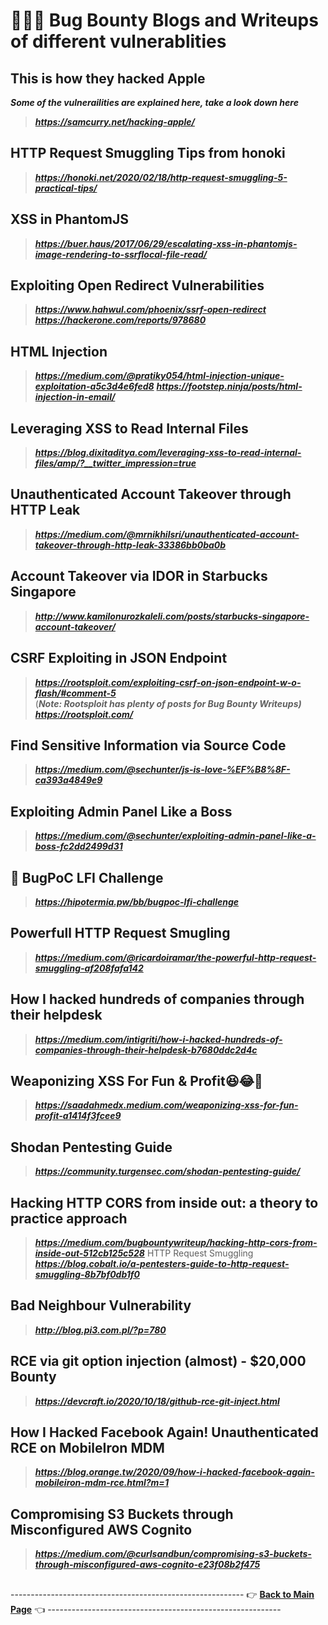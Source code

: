 # 👨🏻‍💻 Bug Bounty Blogs and Writeups of different vulnerablities
## This is how they hacked Apple
***Some of the vulnerailities are explained here, take a look down here***
> ***https://samcurry.net/hacking-apple/***
## HTTP Request Smuggling Tips from honoki
> ***https://honoki.net/2020/02/18/http-request-smuggling-5-practical-tips/***
## XSS in PhantomJS
> ***https://buer.haus/2017/06/29/escalating-xss-in-phantomjs-image-rendering-to-ssrflocal-file-read/***
## Exploiting Open Redirect Vulnerabilities
> ***https://www.hahwul.com/phoenix/ssrf-open-redirect***     
> ***https://hackerone.com/reports/978680***
## HTML Injection
> ***https://medium.com/@pratiky054/html-injection-unique-exploitation-a5c3d4e6fed8***
> ***https://footstep.ninja/posts/html-injection-in-email/***
## Leveraging XSS to Read Internal Files
> ***https://blog.dixitaditya.com/leveraging-xss-to-read-internal-files/amp/?__twitter_impression=true***
## Unauthenticated Account Takeover through HTTP Leak
> ***https://medium.com/@mrnikhilsri/unauthenticated-account-takeover-through-http-leak-33386bb0ba0b***
## Account Takeover via IDOR in Starbucks Singapore
> ***http://www.kamilonurozkaleli.com/posts/starbucks-singapore-account-takeover/***
## CSRF Exploiting in JSON Endpoint
> ***https://rootsploit.com/exploiting-csrf-on-json-endpoint-w-o-flash/#comment-5***      
(***Note: Rootsploit has plenty of posts for Bug Bounty Writeups)***      
> ***https://rootsploit.com/*** 
## Find Sensitive Information via Source Code
> ***https://medium.com/@sechunter/js-is-love-%EF%B8%8F-ca393a4849e9***
## Exploiting Admin Panel Like a Boss
> ***https://medium.com/@sechunter/exploiting-admin-panel-like-a-boss-fc2dd2499d31***
## 🐞 BugPoC LFI Challenge
> ***https://hipotermia.pw/bb/bugpoc-lfi-challenge***
## Powerfull HTTP Request Smugling
> ***https://medium.com/@ricardoiramar/the-powerful-http-request-smuggling-af208fafa142***
## How I hacked hundreds of companies through their helpdesk
> ***https://medium.com/intigriti/how-i-hacked-hundreds-of-companies-through-their-helpdesk-b7680ddc2d4c***
## Weaponizing XSS For Fun & Profit😆😂🤣
> ***https://saadahmedx.medium.com/weaponizing-xss-for-fun-profit-a1414f3fcee9***
## Shodan Pentesting Guide
> ***https://community.turgensec.com/shodan-pentesting-guide/***
## Hacking HTTP CORS from inside out: a theory to practice approach
> ***https://medium.com/bugbountywriteup/hacking-http-cors-from-inside-out-512cb125c528***
HTTP Request Smuggling
> ***https://blog.cobalt.io/a-pentesters-guide-to-http-request-smuggling-8b7bf0db1f0***
## Bad Neighbour Vulnerability
> ***http://blog.pi3.com.pl/?p=780***
## RCE via git option injection (almost) - $20,000 Bounty
> ***https://devcraft.io/2020/10/18/github-rce-git-inject.html***
## How I Hacked Facebook Again! Unauthenticated RCE on MobileIron MDM
> ***https://blog.orange.tw/2020/09/how-i-hacked-facebook-again-mobileiron-mdm-rce.html?m=1***
## Compromising S3 Buckets through Misconfigured AWS Cognito
> ***https://medium.com/@curlsandbun/compromising-s3-buckets-through-misconfigured-aws-cognito-e23f08b2f475***
## 

---------------------------------------------------------- 👉 **[Back to Main Page](https://github.com/thevillagehacker/Bug-Hunting)** 👈 ----------------------------------------------------------
